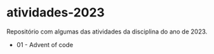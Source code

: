 # atividades-2023

Repositório com algumas das atividades da disciplina do ano de 2023.

- 01 - Advent of code
